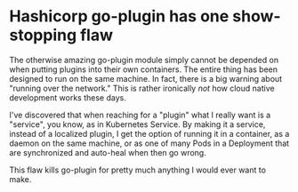 # Hashicorp go-plugin has one show-stopping flaw

The otherwise amazing go-plugin module simply cannot be depended on when putting plugins into their own containers. The entire thing has been designed to run on the same machine. In fact, there is a big warning about "running over the network." This is rather ironically *not* how cloud native development works these days.

I've discovered that when reaching for a "plugin" what I really want is a "service", you know, as in Kubernetes Service. By making it a service, instead of a localized plugin, I get the option of running it in a container, as a daemon on the same machine, or as one of many Pods in a Deployment that are synchronized and auto-heal when then go wrong.

This flaw kills go-plugin for pretty much anything I would ever want to make.
